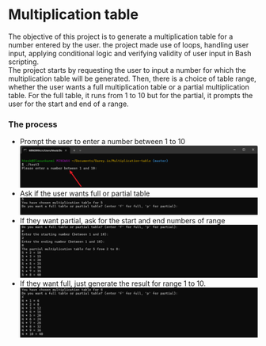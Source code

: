 # Multiplication table
The objective of this project is to generate a multiplication table for a number entered by the user. the project made use of loops, handling user input, applying conditional logic and verifying validity of user input in Bash scripting.<br>
The project starts by requesting the user to input a number for which the multiplication table will be generated. Then, there is a choice of table range, whether the user wants a full multiplication table or a partial multiplication table. For the full table, it runs from 1 to 10 but for the partial, it prompts the user for the start and end of a range.
### The process
- Prompt the user to enter a number between 1 to 10 
![prompt](./img/01.%20request-input.png)
- Ask if the user wants full or partial table 
![request](./img/02.%20full-partial.png)
- If they want partial, ask for the start and end numbers of range
![](./img/03.%20partial.png)
- If they want full, just generate the result for range 1 to 10.
![](./img/05.%20full.png)